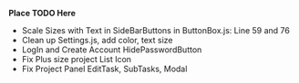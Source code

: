 **Place TODO Here**
- Scale Sizes with Text in SideBarButtons in ButtonBox.js: Line 59 and 76
- Clean up Settings.js, add color, text size
- LogIn and Create Account HidePasswordButton
- Fix Plus size project List Icon
- Fix Project Panel EditTask, SubTasks, Modal